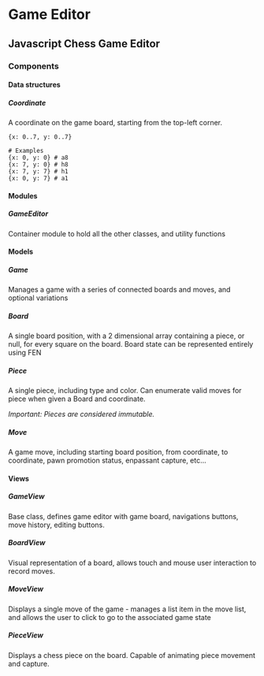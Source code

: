 # Game Editor

## Javascript Chess Game Editor

### Components

#### Data structures

##### Coordinate

A coordinate on the game board, starting from the top-left corner.
    
    {x: 0..7, y: 0..7}
    
    # Examples
    {x: 0, y: 0} # a8
    {x: 7, y: 0} # h8
    {x: 7, y: 7} # h1
    {x: 0, y: 7} # a1

#### Modules

##### GameEditor

Container module to hold all the other classes, and utility functions

#### Models

##### Game

Manages a game with a series of connected boards and moves, and optional
variations

##### Board

A single board position, with a 2 dimensional array containing a piece, or
null, for every square on the board. Board state can be represented entirely
using FEN

##### Piece

A single piece, including type and color. Can enumerate valid moves for piece
when given a Board and coordinate.

*Important: Pieces are considered immutable.*

##### Move

A game move, including starting board position, from coordinate, to coordinate,
pawn promotion status, enpassant capture, etc...

#### Views

##### GameView

Base class, defines game editor with game board, navigations buttons, move 
history, editing buttons.

##### BoardView

Visual representation of a board, allows touch and mouse user interaction to
record moves.

##### MoveView
Displays a single move of the game - manages a list item in the move list, and
allows the user to click to go to the associated game state

##### PieceView

Displays a chess piece on the board. Capable of animating piece movement and
capture.